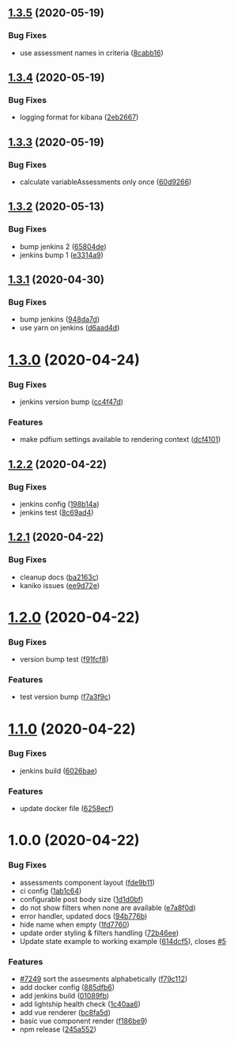 ## [1.3.5](https://github.com/molgenis/pdf-generator/compare/v1.3.4...v1.3.5) (2020-05-19)


### Bug Fixes

* use assessment names in criteria ([8cabb16](https://github.com/molgenis/pdf-generator/commit/8cabb16afdc4e42322389e5e1a023e2e4cd7c622))

## [1.3.4](https://github.com/molgenis/pdf-generator/compare/v1.3.3...v1.3.4) (2020-05-19)


### Bug Fixes

* logging format for kibana ([2eb2667](https://github.com/molgenis/pdf-generator/commit/2eb26676dc16074a474f40af5904fa83ad94eaad))

## [1.3.3](https://github.com/molgenis/pdf-generator/compare/v1.3.2...v1.3.3) (2020-05-19)


### Bug Fixes

* calculate variableAssessments only once ([60d9266](https://github.com/molgenis/pdf-generator/commit/60d9266df658f29a14dba0789dbf26558afc3668))

## [1.3.2](https://github.com/molgenis/pdf-generator/compare/v1.3.1...v1.3.2) (2020-05-13)


### Bug Fixes

* bump jenkins 2 ([65804de](https://github.com/molgenis/pdf-generator/commit/65804def6d175d388516013464ce313a5708e908))
* jenkins bump 1 ([e3314a9](https://github.com/molgenis/pdf-generator/commit/e3314a911ef32962d4f771fe911c74ecfce15578))

## [1.3.1](https://github.com/molgenis/pdf-generator/compare/v1.3.0...v1.3.1) (2020-04-30)


### Bug Fixes

* bump jenkins ([948da7d](https://github.com/molgenis/pdf-generator/commit/948da7de1455f692d87e0ec041bc1f7e954ec831))
* use yarn on jenkins ([d6aad4d](https://github.com/molgenis/pdf-generator/commit/d6aad4d7ec28d85820ec077d61ad6b48603c61a6))

# [1.3.0](https://github.com/molgenis/pdf-generator/compare/v1.2.2...v1.3.0) (2020-04-24)


### Bug Fixes

* jenkins version bump ([cc4f47d](https://github.com/molgenis/pdf-generator/commit/cc4f47dcf76004bdc4601b8c2f80cbf0f4f32d39))


### Features

* make pdfium settings available to rendering context ([dcf4101](https://github.com/molgenis/pdf-generator/commit/dcf41016589156974123a46c3237b2bb914e609a))

## [1.2.2](https://github.com/molgenis/pdf-generator/compare/v1.2.1...v1.2.2) (2020-04-22)


### Bug Fixes

* jenkins config ([198b14a](https://github.com/molgenis/pdf-generator/commit/198b14a3aa8e3548b0f7e406101698632d82d827))
* jenkins test ([8c69ad4](https://github.com/molgenis/pdf-generator/commit/8c69ad47fdc41b3cfd8435f8865b3fa92b8338ff))

## [1.2.1](https://github.com/molgenis/pdf-generator/compare/v1.2.0...v1.2.1) (2020-04-22)


### Bug Fixes

* cleanup docs ([ba2163c](https://github.com/molgenis/pdf-generator/commit/ba2163c9935f8419476279134547f817ef32b095))
* kaniko issues ([ee9d72e](https://github.com/molgenis/pdf-generator/commit/ee9d72e040c2640ebd16f55f3d7883c6554bb9dc))

# [1.2.0](https://github.com/molgenis/pdf-generator/compare/v1.1.0...v1.2.0) (2020-04-22)


### Bug Fixes

* version bump test ([f91fcf8](https://github.com/molgenis/pdf-generator/commit/f91fcf8e16430104e35438e8b2c5c353d36a449d))


### Features

* test version bump ([f7a3f9c](https://github.com/molgenis/pdf-generator/commit/f7a3f9c18d649668df4fd4d50f52cdebfb6a181c))

# [1.1.0](https://github.com/molgenis/pdf-generator/compare/v1.0.0...v1.1.0) (2020-04-22)


### Bug Fixes

* jenkins build ([6026bae](https://github.com/molgenis/pdf-generator/commit/6026baeed85179076609d5bf7dc9e8ec52917511))


### Features

* update docker file ([6258ecf](https://github.com/molgenis/pdf-generator/commit/6258ecf8786531256d90c22e23f22f86a3693c6f))

# 1.0.0 (2020-04-22)


### Bug Fixes

* assessments component layout ([fde9b11](https://github.com/molgenis/pdf-generator/commit/fde9b11c342bfc88ef2f3caf031bb010596faa18))
* ci config ([1ab1c64](https://github.com/molgenis/pdf-generator/commit/1ab1c6430f371fc09ccbb8b8b124e9b5f8847582))
* configurable post body size ([1d1d0bf](https://github.com/molgenis/pdf-generator/commit/1d1d0bf6d4ae3ca4e8cf2fe481a483ee327bdea2))
* do not show filters when none are available ([e7a8f0d](https://github.com/molgenis/pdf-generator/commit/e7a8f0d1c143c6d9f1cee823ff3d11eefbec23dd))
* error handler, updated docs ([94b776b](https://github.com/molgenis/pdf-generator/commit/94b776b44bb71ea5aadf272ca45febee79dd6cb5))
* hide name when empty ([1fd7760](https://github.com/molgenis/pdf-generator/commit/1fd776077aff0307b1b90b09ff815faba86ad1a2))
* update order styling & filters handling ([72b46ee](https://github.com/molgenis/pdf-generator/commit/72b46ee00670482207e7a486201a82e1ead94823))
* Update state example to working example ([614dcf5](https://github.com/molgenis/pdf-generator/commit/614dcf53d46c6dde4c376c51481f6930d407d937)), closes [#5](https://github.com/molgenis/pdf-generator/issues/5)


### Features

* [#7249](https://github.com/molgenis/pdf-generator/issues/7249) sort the assesments alphabetically ([f79c112](https://github.com/molgenis/pdf-generator/commit/f79c11228e378bd4d0173f397f033a0a32ddcc9b))
* add docker config ([885dfb6](https://github.com/molgenis/pdf-generator/commit/885dfb64fb88c09e8ad7b5b3ff8ac80f2fbfdbab))
* add jenkins build ([01089fb](https://github.com/molgenis/pdf-generator/commit/01089fbd38d68303dfe7267db43d370dcd825283))
* add lightship health check ([1c40aa6](https://github.com/molgenis/pdf-generator/commit/1c40aa6584ad6f725a3649b602a17429b6e2784a))
* add vue renderer ([bc8fa5d](https://github.com/molgenis/pdf-generator/commit/bc8fa5d8bbe43f08843a41d6542995dfa7c68cc9))
* basic vue component render ([f186be9](https://github.com/molgenis/pdf-generator/commit/f186be9bf0e863899c9cd0119a6222ee6961296b))
* npm release ([245a552](https://github.com/molgenis/pdf-generator/commit/245a55264e5e360b739d73ad5bfce6c028b748d9))
